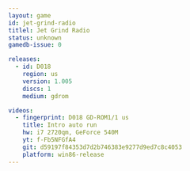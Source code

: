```yaml
---
layout: game
id: jet-grind-radio
titlel: Jet Grind Radio
status: unknown
gamedb-issue: 0

releases:
  - id: D018
    region: us
    version: 1.005
    discs: 1
    medium: gdrom

videos:
  - fingerprint: D018 GD-ROM1/1 us
    title: Intro auto run
    hw: i7 2720qm, GeForce 540M
    yt: f-Fb5NFGfA4
    git: d59197f84353d7d2b746383e9277d9ed7c8c4053
    platform: win86-release
---
```

